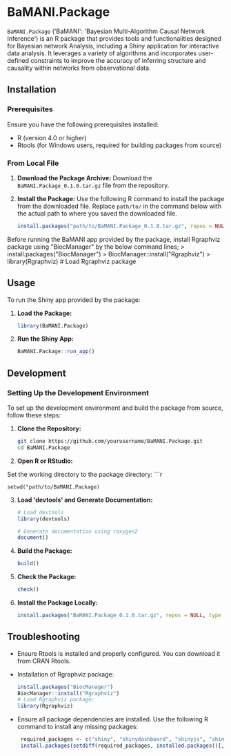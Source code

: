 # BaMANI.Package

`BaMANI.Package` ('BaMANI': 'Bayesian Multi-Algorithm Causal Network Inference') is an R package that provides tools and functionalities designed for Bayesian network Analysis, including a Shiny application for interactive data analysis. It leverages a variety of algorithms and incorporates user-defined constraints to improve the accuracy of inferring structure and causality within networks from observational data. 

## Installation

### Prerequisites

Ensure you have the following prerequisites installed:
- R (version 4.0 or higher)
- Rtools (for Windows users, required for building packages from source)

### From Local File

1. **Download the Package Archive:**
   Download the `BaMANI.Package_0.1.0.tar.gz` file from the repository.

2. **Install the Package:**
   Use the following R command to install the package from the downloaded file. Replace `path/to/` in the command below with the actual path to where you saved the downloaded file.

   ```r
   install.packages("path/to/BaMANI.Package_0.1.0.tar.gz", repos = NULL, type = "source")
   
Before running the BaMANI app provided by the package, install Rgraphviz package using "BiocManager" by the below command lines;
    > install.packages("BiocManager")
    > BiocManager::install("Rgraphviz")
    > library(Rgraphviz)  # Load Rgraphviz package

    
## Usage

To run the Shiny app provided by the package:

1. **Load the Package:**

   ```r
   library(BaMANI.Package)

2. **Run the Shiny App:**
   ```r
   BaMANI.Package::run_app()

## Development

### Setting Up the Development Environment

To set up the development environment and build the package from source, follow these steps:

1. **Clone the Repository:**
   ```sh
   git clone https://github.com/yourusername/BaMANI.Package.git
   cd BaMANI.Package

2. **Open R or RStudio:** 

Set the working directory to the package directory:
    ```r
    
    setwd("path/to/BaMANI.Package)   
 
3. **Load 'devtools' and Generate Documentation:** 

   ```r
   # Load devtools
   library(devtools)

   # Generate documentation using roxygen2
   document()

4. **Build the Package:**
      ```r
      build()

5. **Check the Package:**
      ```r
      check()

6. **Install the Package Locally:**

      ```r
      install.packages("BaMANI.Package_0.1.0.tar.gz", repos = NULL, type = "source")

## Troubleshooting

- Ensure Rtools is installed and properly configured. You can download it from CRAN Rtools.
- Installation of Rgraphviz package:
  ```r
  install.packages("BiocManager")
  BiocManager::install("Rgraphviz")
  # Load Rgraphviz package:
  library(Rgraphviz)  

- Ensure all package dependencies are installed. Use the following R command to install any missing packages:

  ```r
   required_packages <- c("shiny", "shinydashboard", "shinyjs", "shinyWidgets", "DT", "purrr", "parallel", "bnlearn", "visNetwork", "plotly", "shinyalert", "htmltools")
   install.packages(setdiff(required_packages, installed.packages()[,"Package"]))


